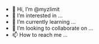 - 👋 Hi, I’m @myzlimit
- 👀 I’m interested in ...
- 🌱 I’m currently learning ...
- 💞️ I’m looking to collaborate on ...
- 📫 How to reach me ...

<!---
myzlimit/myzlimit is a ✨ special ✨ repository because its `README.md` (this file) appears on your GitHub profile.
You can click the Preview link to take a look at your changes.
--->

